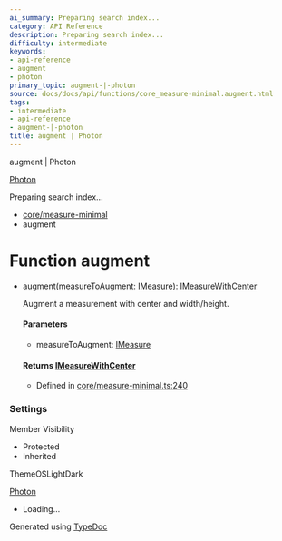 ```yaml
---
ai_summary: Preparing search index...
category: API Reference
description: Preparing search index...
difficulty: intermediate
keywords:
- api-reference
- augment
- photon
primary_topic: augment-|-photon
source: docs/docs/api/functions/core_measure-minimal.augment.html
tags:
- intermediate
- api-reference
- augment-|-photon
title: augment | Photon
---
```

augment | Photon

[Photon](../index.md)




Preparing search index...

* [core/measure-minimal](../modules/core_measure-minimal.md)
* augment

# Function augment

* augment(measureToAugment: [IMeasure](../interfaces/core_maker.IMeasure.md)): [IMeasureWithCenter](../interfaces/core_maker.IMeasureWithCenter.md)

  Augment a measurement with center and width/height.

  #### Parameters

  + measureToAugment: [IMeasure](../interfaces/core_maker.IMeasure.md)

  #### Returns [IMeasureWithCenter](../interfaces/core_maker.IMeasureWithCenter.md)

  + Defined in [core/measure-minimal.ts:240](https://github.com/mwhite454/photon/blob/main/packages/photon/src/core/measure-minimal.ts#L240)

### Settings

Member Visibility

* Protected
* Inherited

ThemeOSLightDark

[Photon](../index.md)

* Loading...

Generated using [TypeDoc](https://typedoc.org/)
